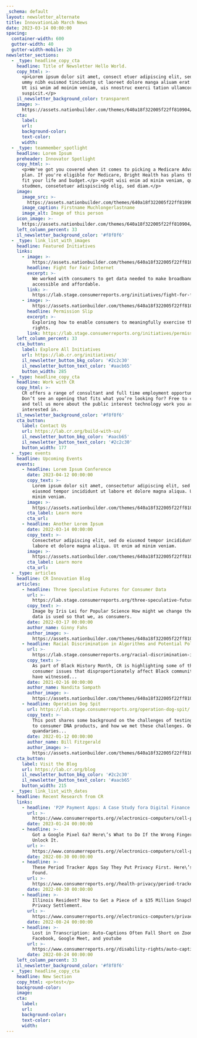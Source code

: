 ```yaml
---
_schema: default
layout: newsletter_alternate
title: InnovationLab March News
date: 2023-03-14 00:00:00
spacing:
  container-width: 600
  gutter-width: 40
  gutter-width-mobile: 20
newsletter_sections:
  - _type: headline_copy_cta
    headline: Title of Newsletter Hello World.
    copy_html: >-
      <p>Lorem ipsum dolor sit amet, consect etuer adipiscing elit, sed diam non
      ummy nibh euismod tinciduntg ut laoreet dolore manga aliuam erat volutpat.
      Ut isi wnim ad moinim veniam, uis nnostruc exerci tation ullamcorper
      suspicit.</p>
    il_newsletter_background_color: transparent
    image: >-
      https://assets.nationbuilder.com/themes/640a18f322005f22ff810904/attachments/original/1678460702/hero-image.gif?1678460702
    cta:
      label:
      url:
      background-color:
      text-color:
      width:
  - _type: teammember_spotlight
    headline: Lorem Ipsum
    preheader: Innovator Spotlight
    copy_html: >-
      <p>We've got you covered when it comes to picking a Medicare Advantage
      plan. If you're eligible for Medicare, Bright Health has plans that may
      fit your life and budget.</p> <p>Ut wisi enim ad minim veniam, quis no
      studmen, consetetuer adispiscindg elig, sed diam.</p>
    image:
      image_src: >-
        https://assets.nationbuilder.com/themes/640a18f322005f22ff810904/attachments/original/1678460704/spotlight-portrait.jpg?1678460704
      image_caption: Firstname Muchlongerlastname
      image_alt: Image of this person
    icon_image: >-
      https://assets.nationbuilder.com/themes/640a18f322005f22ff810904/attachments/original/1678460700/spotlight-eye.gif?1678460700
    left_column_percent: 33
    il_newsletter_background_color: '#f8f8f6'
  - _type: link_list_with_images
    headline: Featured Initiatives
    links:
      - image: >-
          https://assets.nationbuilder.com/themes/640a18f322005f22ff810904/attachments/original/1678460701/featured-initiative-1.jpg?1678460701
        headline: Fight for Fair Internet
        excerpt: >-
          We worked with consumers to get data needed to make broadband more
          accessible and affordable.
        link: >-
          https://lab.stage.consumerreports.org/initiatives/fight-for-fair-internet/
      - image: >-
          https://assets.nationbuilder.com/themes/640a18f322005f22ff810904/attachments/original/1678460701/featured-initiative-2.jpg?1678460701
        headline: Permission Slip
        excerpt: >-
          Exploring how to enable consumers to meaningfully exercise their data
          rights.
        link: https://lab.stage.consumerreports.org/initiatives/permission-slip/
    left_column_percent: 33
    cta_button:
      label: Explore All Initiatives
      url: https://lab.cr.org/initiatives/
      il_newsletter_button_bkg_color: '#2c2c30'
      il_newsletter_button_text_color: '#aacb65'
      button_width: 285
  - _type: headline_copy_cta
    headline: Work with CR
    copy_html: >-
      CR offers a range of consultant and full time employment opportunities.
      Don’t see an opening that fits what you’re looking for? Free to contact us
      and tell us more about the public interest technology work you are
      interested in.
    il_newsletter_background_color: '#f8f8f6'
    cta_button:
      label: Contact Us
      url: https://lab.cr.org/build-with-us/
      il_newsletter_button_bkg_color: '#aacb65'
      il_newsletter_button_text_color: '#2c2c30'
      button_width: 177
  - _type: events
    headline: Upcoming Events
    events:
      - headline: Lorem Ipsum Conference
        date: 2023-04-12 00:00:00
        copy_text: >-
          Lorem ipsum dolor sit amet, consectetur adipiscing elit, sed do
          eiusmod tempor incididunt ut labore et dolore magna aliqua. Ut enim ad
          minim veniam.
        image: >-
          https://assets.nationbuilder.com/themes/640a18f322005f22ff810904/attachments/original/1678460701/event-image-fpo.jpg?1678460701
        cta_label: Learn more
        cta_url:
      - headline: Another Lorem Ipsum
        date: 2022-03-14 00:00:00
        copy_text: >-
          Consectetur adipiscing elit, sed do eiusmod tempor incididunt ut
          labore et dolore magna aliqua. Ut enim ad minim veniam.
        image: >-
          https://assets.nationbuilder.com/themes/640a18f322005f22ff810904/attachments/original/1678460701/event-image-fpo.jpg?1678460701
        cta_label: Learn more
        cta_url:
  - _type: articles
    headline: CR Innovation Blog
    articles:
      - headline: Three Speculative Futures for Consumer Data
        url: >-
          https://lab.stage.consumerreports.org/three-speculative-futures-for-consumer-data/
        copy_text: >-
          Image by Iris Lei for Popular Science How might we change the way our
          data is used so that we, as consumers.
        date: 2022-03-17 00:00:00
        author_name: Ginny Fahs
        author_image: >-
          https://assets.nationbuilder.com/themes/640a18f322005f22ff810904/attachments/original/1678460700/profile-pic-ginny-fahs.png?1678460700
      - headline: Racial Discrimination in Algorithms and Potential Policy Solutions
        url: >-
          https://lab.stage.consumerreports.org/racial-discrimination-in-algorithms-and-potential-policy-solutions/
        copy_text: >-
          As part of Black History Month, CR is highlighting some of the
          consumer issues that disproportionately affect Black communities. We
          have witnessed...
        date: 2021-02-16 00:00:00
        author_name: Nandita Sampath
        author_image: >-
          https://assets.nationbuilder.com/themes/640a18f322005f22ff810904/attachments/original/1678460700/profile-pic-nandita-sampath.png?1678460700
      - headline: Operation Dog Spit
        url: https://lab.stage.consumerreports.org/operation-dog-spit/
        copy_text: >-
          This post shares some background on the challenges of testing direct
          to consumer DNA products, and how we met these challenges. One of the
          quandaries...
        date: 2022-01-12 00:00:00
        author_name: Bill Fitzgerald
        author_image: >-
          https://assets.nationbuilder.com/themes/640a18f322005f22ff810904/attachments/original/1678460699/profile-pic-bill-fitzgerald.png?1678460699
    cta_button:
      label: Visit the Blog
      url: https://lab.cr.org/blog
      il_newsletter_button_bkg_color: '#2c2c30'
      il_newsletter_button_text_color: '#aacb65'
      button_width: 215
  - _type: link_list_with_dates
    headline: Recent Research from CR
    links:
      - headline: 'P2P Payment Apps: A Case Study fora Digital Finance Standard'
        url: >-
          https://www.consumerreports.org//electronics-computers/cell-phones/google-pixel-6a-wrong-fingerprint-can-unlock-a2538109870/
        date: 2023-01-24 00:00:00
      - headline: >-
          Got a Google Pixel 6a? Here\’s What to Do If the Wrong Fingerprint Can
          Unlock It.
        url: >-
          https://www.consumerreports.org//electronics-computers/cell-phones/google-pixel-6a-wrong-fingerprint-can-unlock-a2538109870/
        date: 2022-08-30 00:00:00
      - headline: >-
          These Period Tracker Apps Say They Put Privacy First. Here\’s What We
          Found.
        url: >-
          https://www.consumerreports.org//health-privacy/period-tracker-apps-privacy-a2278134145/
        date: 2022-08-30 00:00:00
      - headline: >-
          Illinois Resident? How to Get a Piece of a $35 Million Snapchat
          Privacy Settlement.
        url: >-
          https://www.consumerreports.org//electronics-computers/privacy/illinois-resident-how-to-get-a-piece-of-snapchat-settlement-a5298947670/
        date: 2022-08-24 00:00:00
      - headline: >-
          Lost in Transcription: Auto-Captions Often Fall Short on Zoom,
          Facebook, Google Meet, and youtube
        url: >-
          https://www.consumerreports.org//disability-rights/auto-captions-often-fall-short-on-zoom-facebook-and-others-a9742392879/
        date: 2022-08-24 00:00:00
    left_column_percent: 33
    il_newsletter_background_color: '#f8f8f6'
  - _type: headline_copy_cta
    headline: New Section
    copy_html: <p>test</p>
    background-color:
    image:
    cta:
      label:
      url:
      background-color:
      text-color:
      width:
---
```

